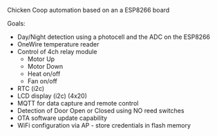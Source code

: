 Chicken Coop automation based on an a ESP8266 board

Goals:

- Day/Night detection using a photocell and the ADC on the ESP8266
- OneWire temperature reader
- Control of 4ch relay module
   - Motor Up
   - Motor Down
   - Heat on/off
   - Fan on/off
- RTC (i2c)
- LCD display (i2c) (4x20)
- MQTT for data capture and remote control
- Detection of Door Open or Closed using NO reed switches
- OTA software update capability
- WiFi configuration via AP - store credentials in flash memory
